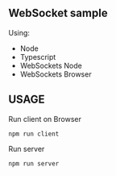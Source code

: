 ## WebSocket sample

Using:
- Node
- Typescript
- WebSockets Node
- WebSockets Browser

## USAGE

Run client on Browser
```
npm run client
```

Run server
```
npm run server
```